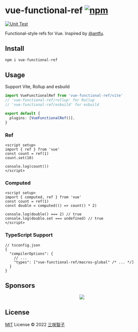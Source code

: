 # vue-functional-ref [![npm](https://img.shields.io/npm/v/vue-functional-ref.svg)](https://npmjs.com/package/vue-functional-ref)

[![Unit Test](https://github.com/sxzz/vue-functional-ref/actions/workflows/unit-test.yml/badge.svg)](https://github.com/sxzz/vue-functional-ref/actions/workflows/unit-test.yml)

Functional-style refs for Vue. Inspired by [@antfu](https://github.com/antfu).

## Install

```bash
npm i vue-functional-ref
```

## Usage

Support Vite, Rollup and esbuild

```ts
import VueFunctionalRef from 'vue-functional-ref/vite'
// 'vue-functional-ref/rollup' for Rollup
// 'vue-functional-ref/esbuild' for esbuild

export default {
  plugins: [VueFunctionalRef()],
}
```

### Ref

```vue
<script setup>
import { ref } from 'vue'
const count = ref(1)
count.set(10)

console.log(count())
</script>
```

### Computed

```vue
<script setup>
import { computed, ref } from 'vue'
const count = ref(1)
const double = computed(() => count() * 2)

console.log(double() === 2) // true
console.log(double.set === undefined) // true
</script>
```

### TypeScript Support

```jsonc
// tsconfig.json
{
  "compilerOptions": {
    // ...
    "types": ["vue-functional-ref/macros-global" /* ... */]
  }
}
```

## Sponsors

<p align="center">
  <a href="https://cdn.jsdelivr.net/gh/sxzz/sponsors/sponsors.svg">
    <img src='https://cdn.jsdelivr.net/gh/sxzz/sponsors/sponsors.svg'/>
  </a>
</p>

## License

[MIT](./LICENSE) License © 2022 [三咲智子](https://github.com/sxzz)
